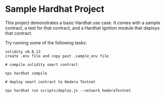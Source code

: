 # Sample Hardhat Project

This project demonstrates a basic Hardhat use case. It comes with a sample contract, a test for that contract, and a Hardhat Ignition module that deploys that contract.

Try running some of the following tasks:

```shell
solidity v0.8.13
create .env file and copy past .sample_env file

# compile solidity smart contract

npx hardhat compile

# deploy smart contract to Hedera Testnet

npx hardhat run scripts/deploy.js --network hederaTestnet

```
